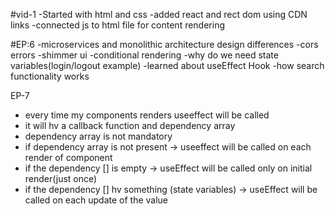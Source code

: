 #vid-1
    -Started with html and css
    -added react and rect dom using CDN links
    -connected js to html file for content rendering

#EP:6
-microservices and monolithic architecture design differences
-cors errors
-shimmer ui
-conditional rendering
-why do we need state variables(login/logout example)
-learned about useEffect Hook
-how search functionality works

EP-7
- every time my components renders useeffect will be called
- it will hv a callback function and dependency array
- dependency array is not mandatory
- if dependency array is not present -> useeffect will be called on each render of component
- if the dependency [] is empty -> useEffect will be called only on initial render(just once)
- if the dependency [] hv something (state variables) -> useEffect will be called on each update of the value